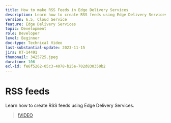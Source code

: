 ```yaml
---
title: How to make RSS Feeds in Edge Delivery Services
description: Learn how to create RSS feeds using Edge Delivery Services.
version: 6.5, Cloud Service
feature: Edge Delivery Services
topic: Development
role: Developer
level: Beginner
doc-type: Technical Video
last-substantial-update: 2023-11-15
jira: KT-14491
thumbnail: 3425725.jpeg
duration: 106
exl-id: fe6f5262-05c3-4078-b25e-702d830350b2
---
```

# RSS feeds

 Learn how to create RSS feeds using Edge Delivery Services.

>[!VIDEO](https://video.tv.adobe.com/v/3425725/?learn=on)
